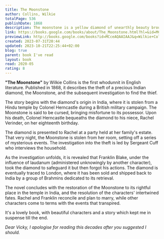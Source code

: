 ```yaml
---  
title: The Moonstone  
author: Collins, Wilkie  
totalPage: 536  
publishDate: 1868  
description: The moonstone is a yellow diamond of unearthly beauty brought from India and given to Rachel Verrinder as an eighteenth birthday present, but the fabled diamond carries with it a terrible curse.  
link: https://books.google.com/books/about/The_Moonstone.html?hl=&id=MCceAQAAIAAJ  
previewLink: http://books.google.com/books?id=MCceAQAAIAAJ&q=Wilkie+Collins,+The+Moonstone&dq=Wilkie+Collins,+The+Moonstone&hl=&as_pt=BOOKS&cd=10&source=gbs_api  
created: 2023-07-31T20:44  
updated: 2023-10-21T22:25:44+02:00  
blog: true  
parent: book I've read  
layout: book  
read: 2020-05  
rating: 8  
---  
```

  
**"The Moonstone"** by Wilkie Collins is the first whodunnit in English literature. Published in 1868, it describes the theft of a precious Indian diamond, the Moonstone, and the subsequent investigation to find the thief.  
  
The story begins with the diamond's origin in India, where it is stolen from a Hindu temple by Colonel Herncastle during a British military campaign. The Moonstone is said to be cursed, bringing misfortune to its possessor. Upon his death, Colonel Herncastle bequeaths the diamond to his niece, Rachel Verinder, on her eighteenth birthday.  
  
The diamond is presented to Rachel at a party held at her family's estate. That very night, the Moonstone is stolen from her room, setting off a series of mysterious events. The investigation into the theft is led by Sergeant Cuff who interviews the household.  
  
As the investigation unfolds, it is revealed that Franklin Blake, under the influence of laudanum (administered unknowingly by another character), took the diamond to safeguard it but then forgot his actions. The diamond is eventually traced to London, where it has been sold and shipped back to India by a group of Brahmins dedicated to its retrieval.  
  
The novel concludes with the restoration of the Moonstone to its rightful place in the temple in India, and the resolution of the characters' intertwined fates. Rachel and Franklin reconcile and plan to marry, while other characters come to terms with the events that transpired.  
  
It's a lovely book, with beautiful characters and a story which kept me in suspense till the end.  
  
_Dear Vicky, I apologise for reading this decades after you suggested I should._